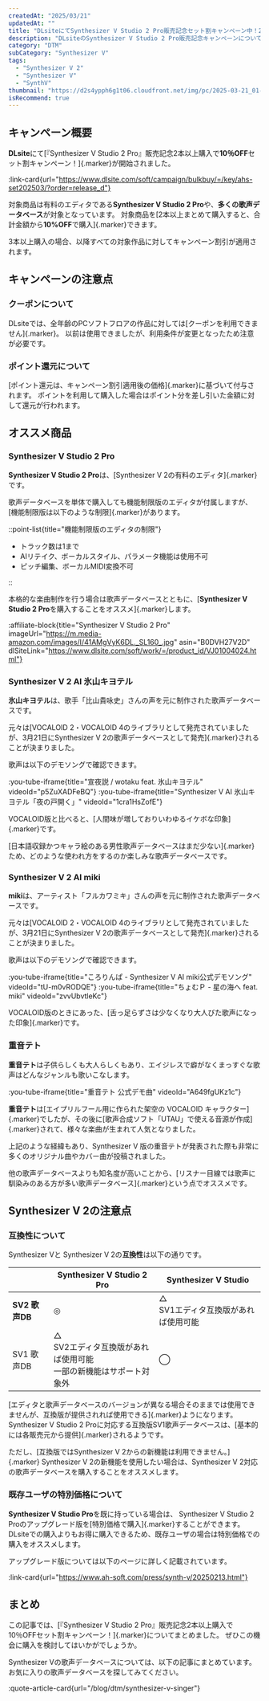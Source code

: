 ```yaml
---
createdAt: "2025/03/21"
updatedAt: ""
title: "DLsiteにてSynthesizer V Studio 2 Pro販売記念セット割キャンペーン中！2本以上購入で10%OFF！【5/7まで】"
description: "DLsiteのSynthesizer V Studio 2 Pro販売記念キャンペーンについてまとめました。"
category: "DTM"
subCategory: "Synthesizer V"
tags:
  - "Synthesizer V 2"
  - "Synthesizer V"
  - "SynthV"
thumbnail: "https://d2s4ypph6g1t06.cloudfront.net/img/pc/2025-03-21_01-03-48_kamytsd2.webp"
isRecommend: true
---
```


## キャンペーン概要

**DLsite**にて[『Synthesizer V Studio 2 Pro』販売記念2本以上購入で**10％OFF**セット割キャンペーン！]{.marker}が開始されました。

:link-card{url="https://www.dlsite.com/soft/campaign/bulkbuy/=/key/ahs-set202503/?order=release_d"}

対象商品は有料のエディタである**Synthesizer V Studio 2 Pro**や、**多くの歌声データベース**が対象となっています。
対象商品を[2本以上まとめて購入すると、合計金額から**10%OFF**で購入]{.marker}できます。

3本以上購入の場合、以降すべての対象作品に対してキャンペーン割引が適用されます。

## キャンペーンの注意点

### クーポンについて

DLsiteでは、全年齢のPCソフトフロアの作品に対しては[クーポンを利用できません]{.marker}。
以前は使用できましたが、利用条件が変更となったため注意が必要です。

### ポイント還元について

[ポイント還元は、キャンペーン割引適用後の価格]{.marker}に基づいて付与されます。
ポイントを利用して購入した場合はポイント分を差し引いた金額に対して還元が行われます。

## オススメ商品

### Synthesizer V Studio 2 Pro

**Synthesizer V Studio 2 Pro**は、[Synthesizer V 2の有料のエディタ]{.marker}です。

歌声データベースを単体で購入しても機能制限版のエディタが付属しますが、[機能制限版は以下のような制限]{.marker}があります。

::point-list{title="機能制限版のエディタの制限"}

- トラック数は1まで
- AIリテイク、ボーカルスタイル、パラメータ機能は使用不可
- ピッチ編集、ボーカルMIDI変換不可

::

本格的な楽曲制作を行う場合は歌声データベースとともに、[**Synthesizer V Studio 2 Pro**を購入することをオススメ]{.marker}します。

:affiliate-block{title="Synthesizer V Studio 2 Pro" imageUrl="https://m.media-amazon.com/images/I/41AMgVyK6DL._SL160_.jpg" asin="B0DVH27V2D" dlSiteLink="https://www.dlsite.com/soft/work/=/product_id/VJ01004024.html"}

### Synthesizer V 2 AI 氷山キヨテル

**氷山キヨテル**は、歌手「比山貴咏史」さんの声を元に制作された歌声データベースです。

元々は[VOCALOID 2・VOCALOID 4のライブラリとして発売されていましたが、3月21日にSynthesizer V 2の歌声データベースとして発売]{.marker}されることが決まりました。

歌声は以下のデモソングで確認できます。

:you-tube-iframe{title="宣夜説 / wotaku feat. 氷山キヨテル" videoId="p5ZuXADFeBQ"}
:you-tube-iframe{title="Synthesizer V AI 氷山キヨテル「夜の戸開く」" videoId="1cra1HsZofE"}

VOCALOID版と比べると、[人間味が増しておりいわゆるイケボな印象]{.marker}です。

[日本語収録かつキャラ絵のある男性歌声データベースはまだ少ない]{.marker}ため、どのような使われ方をするのか楽しみな歌声データベースです。

### Synthesizer V 2 AI miki

**miki**は、アーティスト「フルカワミキ」さんの声を元に制作された歌声データベースです。

元々は[VOCALOID 2・VOCALOID 4のライブラリとして発売されていましたが、3月21日にSynthesizer V 2の歌声データベースとして発売]{.marker}されることが決まりました。

歌声は以下のデモソングで確認できます。

:you-tube-iframe{title="ころりんぱ - Synthesizer V AI miki公式デモソング" videoId="tU-m0vRODQE"}
:you-tube-iframe{title="ちょむＰ - 星の海へ feat. miki" videoId="zvvUbvtleKc"}

VOCALOID版のときにあった、[舌っ足らずさは少なくなり大人びた歌声になった印象]{.marker}です。

### 重音テト

**重音テト**は子供らしくも大人らしくもあり、エイジレスで癖がなくまっすぐな歌声はどんなジャンルも歌いこなします。

:you-tube-iframe{title="重音テト 公式デモ曲" videoId="A649fgUKz1c"}

**重音テト**は[エイプリルフール用に作られた架空の VOCALOID キャラクター]{.marker}でしたが、その後に[歌声合成ソフト「UTAU」で使える音源が作成]{.marker}されて、様々な楽曲が生まれて人気となりました。

上記のような経緯もあり、Synthesizer V 版の重音テトが発表された際も非常に多くのオリジナル曲やカバー曲が投稿されました。

他の歌声データベースよりも知名度が高いことから、[リスナー目線では歌声に馴染みのある方が多い歌声データベース]{.marker}という点でオススメです。

## Synthesizer V 2の注意点

### 互換性について

Synthesizer Vと Synthesizer V 2の**互換性**は以下の通りです。

|                | **Synthesizer V Studio 2 Pro**                                         | Synthesizer V Studio                   |
| -------------- | ---------------------------------------------------------------------- | -------------------------------------- |
| **SV2 歌声DB** | ◎                                                                      | △<br>SV1エディタ互換版があれば使用可能 |
| SV1 歌声DB     | △<br>SV2エディタ互換版があれば使用可能<br>一部の新機能はサポート対象外 | ◯                                      |

[エディタと歌声データベースのバージョンが異なる場合そのままでは使用できませんが、互換版が提供されれば使用できる]{.marker}ようになります。
Synthesizer V Studio 2 Proに対応する互換版SV1歌声データベースは、[基本的には各販売元から提供]{.marker}されるようです。

ただし、[互換版ではSynthesizer V 2からの新機能は利用できません。]{.marker}
Synthesizer V 2の新機能を使用したい場合は、Synthesizer V 2対応の歌声データベースを購入することをオススメします。

### 既存ユーザの特別価格について

**Synthesizer V Studio Pro**を既に持っている場合は、 Synthesizer V Studio 2 Proのアップグレード版を[特別価格で購入]{.marker}することができます。
DLsiteでの購入よりもお得に購入できるため、既存ユーザの場合は特別価格での購入をオススメします。

アップグレード版については以下のページに詳しく記載されています。

:link-card{url="https://www.ah-soft.com/press/synth-v/20250213.html"}

## まとめ

この記事では、[『Synthesizer V Studio 2 Pro』販売記念2本以上購入で10％OFFセット割キャンペーン！]{.marker}についてまとめました。
ぜひこの機会に購入を検討してはいかがでしょうか。

Synthesizer Vの歌声データベースについては、以下の記事にまとめています。
お気に入りの歌声データベースを探してみてください。

:quote-article-card{url="/blog/dtm/synthesizer-v-singer"}

<DtmSynthesizerVAffiliateBlocks></DtmSynthesizerVAffiliateBlocks>

<DtmSynthesizerVDlSiteSearch></DtmSynthesizerVDlSiteSearch>
